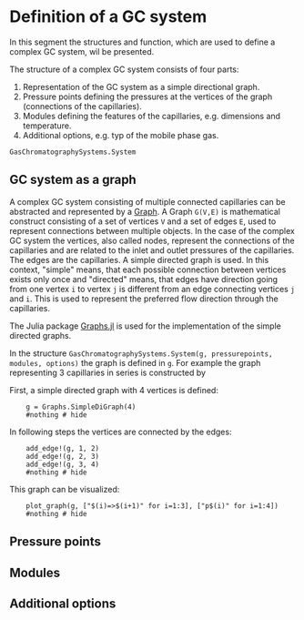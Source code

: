 # Definition of a GC system

In this segment the structures and function, which are used to define a complex GC system, wil be presented.

The structure of a complex GC system consists of four parts:

1. Representation of the GC system as a simple directional graph.
2. Pressure points defining the pressures at the vertices of the graph (connections of the capillaries).
3. Modules defining the features of the capillaries, e.g. dimensions and temperature.
4. Additional options, e.g. typ of the mobile phase gas.

```@docs
GasChromatographySystems.System
```

## GC system as a graph

A complex GC system consisting of multiple connected capillaries can be abstracted and represented by a [Graph](https://en.wikipedia.org/wiki/Graph_(discrete_mathematics)). A Graph ``G(V,E)`` is mathematical construct consisting of a set of vertices ``V`` and a set of edges ``E``, used to represent connections between multiple objects. In the case of the complex GC system the vertices, also called nodes, represent the connections of the capillaries and are related to the inlet and outlet pressures of the capillaries. The edges are the capillaries. A simple directed graph is used. In this context, "simple" means, that each possible connection between vertices exists only once and "directed" means, that edges have direction going from one vertex ``i`` to vertex ``j`` is different from an edge connecting vertices ``j`` and ``i``. This is used to represent the preferred flow direction through the capillaries.

The Julia package [Graphs.jl](https://github.com/JuliaGraphs/Graphs.jl) is used for the implementation of the simple directed graphs.

In the structure `GasChromatographySystems.System(g, pressurepoints, modules, options)` the graph is defined in `g`. For example the graph representing 3 capillaries in series is constructed by

First, a simple directed graph with 4 vertices is defined:

```@example ex_3series
    g = Graphs.SimpleDiGraph(4)
    #nothing # hide
```

In following steps the vertices are connected by the edges:

```@example ex_3series
    add_edge!(g, 1, 2)
    add_edge!(g, 2, 3)
    add_edge!(g, 3, 4)
    #nothing # hide
```

This graph can be visualized:

```@example ex_3series
    plot_graph(g, ["$(i)=>$(i+1)" for i=1:3], ["p$(i)" for i=1:4])
    #nothing # hide
```
## Pressure points

## Modules

## Additional options

